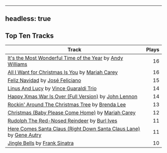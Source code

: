 
---
headless: true
---

## Top Ten Tracks

| Track | Plays |
| --- |  ---: |
|[It's the Most Wonderful Time of the Year](/songs/its-the-most-wonderful-time-of-the-year) by [Andy Williams](/artists/andy-williams-16425)| 16|
|[All I Want for Christmas Is You](/songs/all-i-want-for-christmas-is-you) by [Mariah Carey](/artists/mariah-carey-31885)| 16|
|[Feliz Navidad](/songs/feliz-navidad) by [José Feliciano](/artists/jose-feliciano-30507)| 15|
|[Linus And Lucy](/songs/linus-and-lucy) by [Vince Guaraldi Trio](/artists/vince-guaraldi-trio-37943)| 14|
|[Happy Xmas War Is Over (Full Version)](/songs/happy-xmas-war-is-over-full-version) by [John Lennon](/artists/john-lennon-972)| 14|
|[Rockin' Around The Christmas Tree](/songs/rockin-around-the-christmas-tree) by [Brenda Lee](/artists/brenda-lee-18115)| 13|
|[Christmas (Baby Please Come Home)](/songs/christmas-baby-please-come-home) by [Mariah Carey](/artists/mariah-carey-31885)| 12|
|[Rudolph The Red-Nosed Reindeer](/songs/rudolph-the-red-nosed-reindeer) by [Burl Ives](/artists/burl-ives-1117)| 11|
|[Here Comes Santa Claus (Right Down Santa Claus Lane)](/songs/here-comes-santa-claus-right-down-santa-claus-lane) by [Gene Autry](/artists/gene-autry-1800)| 11|
|[Jingle Bells](/songs/jingle-bells) by [Frank Sinatra](/artists/frank-sinatra-739)| 10|
